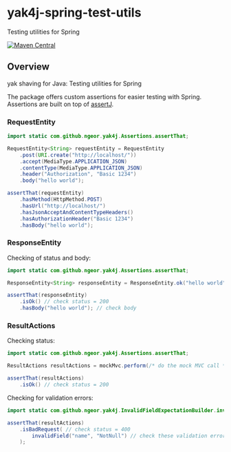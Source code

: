 # yak4j-spring-test-utils

Testing utilities for Spring

[![Maven Central](https://img.shields.io/maven-central/v/com.github.ngeor/yak4j-spring-test-utils.svg?label=Maven%20Central)](https://search.maven.org/search?q=g:%22com.github.ngeor%22%20AND%20a:%22yak4j-spring-test-utils%22)

## Overview

yak shaving for Java: Testing utilities for Spring

The package offers custom assertions for easier testing with Spring. Assertions
are built on top of [assertJ](https://joel-costigliola.github.io/assertj/).

### RequestEntity

```java
import static com.github.ngeor.yak4j.Assertions.assertThat;

RequestEntity<String> requestEntity = RequestEntity
    .post(URI.create("http://localhost/"))
    .accept(MediaType.APPLICATION_JSON)
    .contentType(MediaType.APPLICATION_JSON)
    .header("Authorization", "Basic 1234")
    .body("hello world");

assertThat(requestEntity)
    .hasMethod(HttpMethod.POST)
    .hasUrl("http://localhost/")
    .hasJsonAcceptAndContentTypeHeaders()
    .hasAuthorizationHeader("Basic 1234")
    .hasBody("hello world");
```

### ResponseEntity

Checking of status and body:

```java
import static com.github.ngeor.yak4j.Assertions.assertThat;

ResponseEntity<String> responseEntity = ResponseEntity.ok("hello world");

assertThat(responseEntity)
    .isOk() // check status = 200
    .hasBody("hello world"); // check body
```

### ResultActions

Checking status:

```java
import static com.github.ngeor.yak4j.Assertions.assertThat;

ResultActions resultActions = mockMvc.perform(/* do the mock MVC call */);

assertThat(resultActions)
    .isOk() // check status = 200
```

Checking for validation errors:

```java
import static com.github.ngeor.yak4j.InvalidFieldExpectationBuilder.invalidField;

assertThat(resultActions)
    .isBadRequest( // check status = 400
        invalidField("name", "NotNull") // check these validation errors
    );
```
